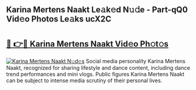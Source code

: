 ## Karina Mertens Naakt Le𝚊k𝚎d N𝚞𝚍e - Part-qQ0 Vid𝚎o Photos Le𝚊ks ucX2C

# <h2><a href="http://fb2hb3j.evod.top/?m=Karina+Mertens+Naakt">🔗 👉🔴 Karina Mertens Naakt Vid𝚎o Ph𝚘t𝚘s</a></h2>

[![Karina Mertens Naakt N𝚞d𝚎s](https://i.imgur.com/8V9OHl7.gif)](http://fb2hb3j.evod.top/?m=Karina+Mertens+Naakt)
Social media personality Karina Mertens Naakt, recognized for sharing lifestyle and dance content, including dance trend performances and mini vlogs. Public figures Karina Mertens Naakt can be subject to intense media scrutiny of their personal lives. 
